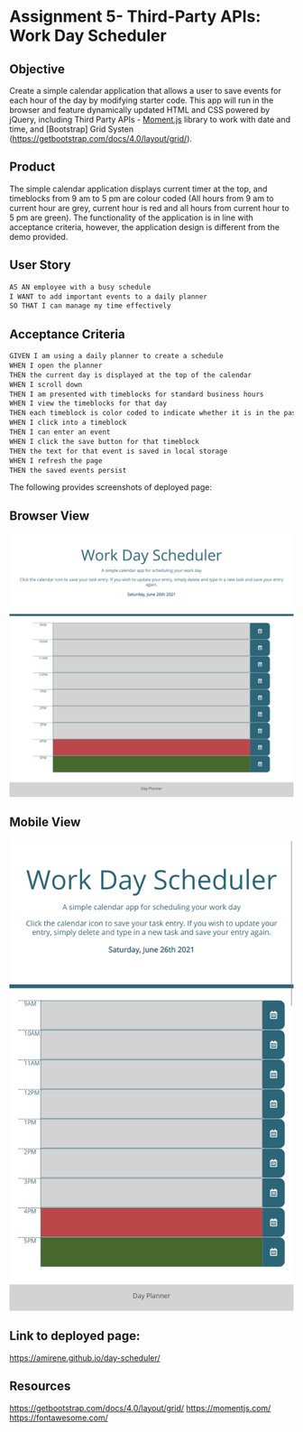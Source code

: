 # Assignment 5- Third-Party APIs: Work Day Scheduler

## Objective

Create a simple calendar application that allows a user to save events for each hour of the day by modifying starter code. This app will run in the browser and feature dynamically updated HTML and CSS powered by jQuery, including Third Party APIs - [Moment.js](https://momentjs.com/) library to work with date and time, and [Bootstrap] Grid Systen (https://getbootstrap.com/docs/4.0/layout/grid/).

## Product

The simple calendar application displays current timer at the top, and timeblocks from 9 am to 5 pm are colour coded (All hours from 9 am to current hour are grey, current hour is red and all hours from current hour to 5 pm are green). The functionality of the application is in line with acceptance criteria, however, the application design is different from the demo provided. 

## User Story

```md
AS AN employee with a busy schedule
I WANT to add important events to a daily planner
SO THAT I can manage my time effectively
```

## Acceptance Criteria

```md
GIVEN I am using a daily planner to create a schedule
WHEN I open the planner
THEN the current day is displayed at the top of the calendar
WHEN I scroll down
THEN I am presented with timeblocks for standard business hours
WHEN I view the timeblocks for that day
THEN each timeblock is color coded to indicate whether it is in the past, present, or future
WHEN I click into a timeblock
THEN I can enter an event
WHEN I click the save button for that timeblock
THEN the text for that event is saved in local storage
WHEN I refresh the page
THEN the saved events persist
```

The following provides screenshots of deployed page:

## Browser View 
![Browser View](assets\browser_view.png)

## Mobile View
![Mobile View](assets\mobile_view.png)

## Link to deployed page:
https://amirene.github.io/day-scheduler/

## Resources 
https://getbootstrap.com/docs/4.0/layout/grid/
https://momentjs.com/
https://fontawesome.com/
